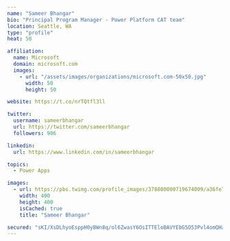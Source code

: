 ```yaml
---
name: "Sameer Bhangar"
bio: "Principal Program Manager - Power Platform CAT team"
location: Seattle, WA
type: "profile"
heat: 50

affiliation:
  name: Microsoft
  domain: microsoft.com
  images:
    - url: "/assets/images/organizations/microsoft.com-50x50.jpg"
      width: 50
      height: 50

website: https://t.co/nrTQtfl3ll

twitter:
  username: sameerbhangar
  url: https://twitter.com/sameerbhangar
  followers: 906

linkedin:
  url: https://www.linkedin.com/in/sameerbhangar

topics:
  - Power Apps

images:
  - url: https://pbs.twimg.com/profile_images/378800000719674009/a36fe7ddfab1778b76e5793772e43798_400x400.jpeg
    width: 400
    height: 400
    isCached: true
    title: "Sameer Bhangar"

secured: "sKI/XsDLhyoEsppH0yBWn8q/ol6ZwasY6OsITTEloBAVYEbG5O53Pvl4omQHaX6JxMNO0blYEQ6xNjE+ulE9HPs+2+ewpOYAqlpdESMdisqzK5DOmlTIvHFAZxjp5Y/jT1VhlCeFzQv2om6sqtgZI5WNA5LKFJnC+BFUYL5wU5ftRWxL4YLepEnuF0JrUZJ9GaqBfyCnLjyG37FRrBuRIVC+r/aCHzwUUBitoGLaLIc/tjCrSUCtdPhpk5Q9V7Msg7GngCyl8yM494TCjRfzrG+b51UDkJq9wJPQvnWx4FjST+UhZBmIfi632FxVyaGk9IXoAOtHRQjqMeGiSdDPpjrr/3WGNPHcnaZYPY2HUDroS3uUNSd7wZlB4U5EdnT9wcVePD0w+bOpUxySmth1zQ==;iBsheULXAbvfaPd6AIIZ8A=="
---
```


